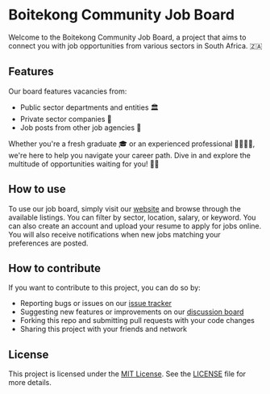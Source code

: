 # Boitekong Community Job Board

Welcome to the Boitekong Community Job Board, a project that aims to connect you with job opportunities from various sectors in South Africa. 🇿🇦

## Features

Our board features vacancies from:

- Public sector departments and entities 🏛️
- Private sector companies 🏢
- Job posts from other job agencies 📑

Whether you're a fresh graduate 🎓 or an experienced professional 👩‍💼👨‍💼, we're here to help you navigate your career path. Dive in and explore the multitude of opportunities waiting for you! 🚀💼

## How to use

To use our job board, simply visit our [website](^1^) and browse through the available listings. You can filter by sector, location, salary, or keyword. You can also create an account and upload your resume to apply for jobs online. You will also receive notifications when new jobs matching your preferences are posted.

## How to contribute

If you want to contribute to this project, you can do so by:

- Reporting bugs or issues on our [issue tracker](^2^)
- Suggesting new features or improvements on our [discussion board](^3^)
- Forking this repo and submitting pull requests with your code changes
- Sharing this project with your friends and network

## License

This project is licensed under the [MIT License](^4^). See the [LICENSE](^5^) file for more details.